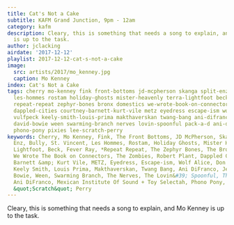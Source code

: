 ```yaml
---
title: Cat's Not a Cake
subtitle: KAFM Grand Junction, 9pm - 12am
category: kafm
description: Cleary, this is something that needs a song to explain, and Mo Kenney
  is up to the task.
author: jclacking
airdate: '2017-12-12'
playlist: 2017-12-12-cat-s-not-a-cake
image:
  src: artists/2017/mo_kenney.jpg
  caption: Mo Kenney
index: Cat's Not a Cake
tags: cherry mo-kenney fink front-bottoms jd-mcpherson skanga split-enz bully st-vincent
  les-hommes rostam holiday-ghosts mister-heavenly terra-lightfoot beck fever-ray
  repeat-repeat zephyr-bones bronx domestics we-wrote-book-on-connectors zombies robert-plant
  dappled-cities courtney-barnett-kurt-vile metz eyedress escape-ism wolf-alice don-drummond
  vulfpeck keely-smith-louis-prima makthaverskan twang-bang ani-difranco jen-cloher
  david-bowie ween swarming-branch nerves lovin-spoonful pack-a-d ani-difranco mexican-institute-of-sound-toy-selectah
  phono-pony pixies lee-scratch-perry
keywords: Cherry, Mo Kenney, Fink, The Front Bottoms, JD McPherson, Skanga, Split
  Enz, Bully, St. Vincent, Les Hommes, Rostam, Holiday Ghosts, Mister Heavenly, Terra
  Lightfoot, Beck, Fever Ray, *Repeat Repeat, The Zephyr Bones, The Bronx, The Domestics,
  We Wrote The Book on Connectors, The Zombies, Robert Plant, Dappled Cities, Courtney
  Barnett &amp; Kurt Vile, METZ, Eyedress, Escape-ism, Wolf Alice, Don Drummond, Vulfpeck,
  Keely Smith, Louis Prima, Makthaverskan, Twang Bang, Ani DiFranco, Jen Cloher, David
  Bowie, Ween, Swarming Branch, The Nerves, The Lovin&#39; Spoonful, The Pack A.D.,
  Ani DiFranco, Mexican Institute Of Sound + Toy Selectah, Phono Pony, Pixies, Lee
  &quot;Scratch&quot; Perry
---
```

Cleary, this is something that needs a song to explain, and Mo Kenney is up to the task.
